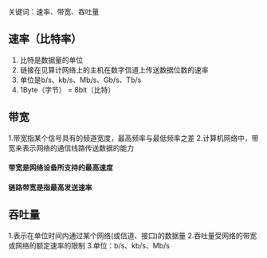 关键词：速率、带宽、吞吐量


##	速率（比特率）

1. 比特是数据量的单位
2. 链接在见算计网络上的主机在数字信道上传送数据位数的速率
3. 单位是b/s、kb/s、Mb/s、Gb/s、Tb/s
4. 1Byte（字节） = 8bit（比特）
##	带宽

1.带宽指某个信号具有的频道宽度，最高频率与最低频率之差
2.计算机网络中，带宽来表示网络的通信线路传送数据的能力

####	带宽是网络设备所支持的最高速度
####  链路带宽是指最高发送速率

##	吞吐量

1.表示在单位时间内通过某个网络(或信道、接口)的数据量
2.吞吐量受网络的带宽或网络的额定速率的限制
3.单位：b/s、kb/s、Mb/s
